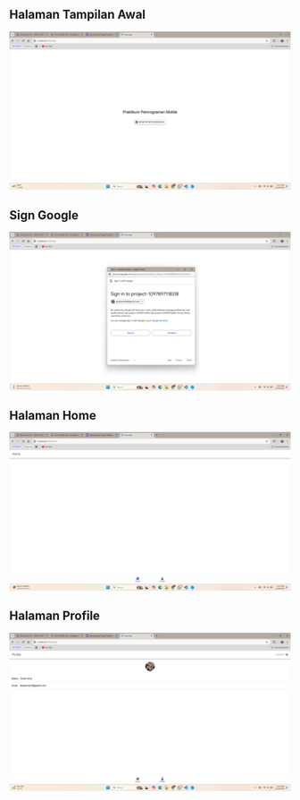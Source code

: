 ## Halaman Tampilan Awal
![Lampiran Tampilan Awal](tampilan_awal.png)

## Sign Google
![Lampiran Sign In Googlel](sign_in.png)

## Halaman Home
![Lampiran Tampilan Homel](home.png)

## Halaman Profile
![Lampiran Tampilan Profile](profile.png)
